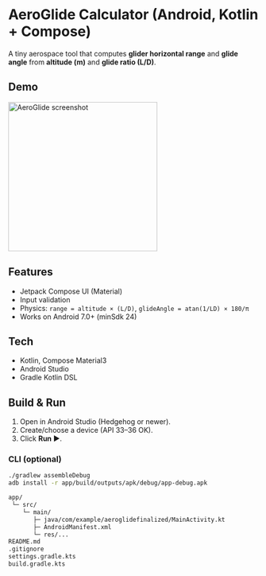 # AeroGlide Calculator (Android, Kotlin + Compose)

A tiny aerospace tool that computes **glider horizontal range** and **glide angle** from **altitude (m)** and **glide ratio (L/D)**.

## Demo
<img src="docs/Screenshot_20250831_195232.png" width="300" alt="AeroGlide screenshot" />

## Features
- Jetpack Compose UI (Material)
- Input validation
- Physics: `range = altitude × (L/D)`, `glideAngle = atan(1/LD) × 180/π`
- Works on Android 7.0+ (minSdk 24)

## Tech
- Kotlin, Compose Material3
- Android Studio
- Gradle Kotlin DSL

## Build & Run
1. Open in Android Studio (Hedgehog or newer).
2. Create/choose a device (API 33–36 OK).
3. Click **Run ▶**.

### CLI (optional)
```bash
./gradlew assembleDebug
adb install -r app/build/outputs/apk/debug/app-debug.apk

app/
 └─ src/
    └─ main/
       ├─ java/com/example/aeroglidefinalized/MainActivity.kt
       ├─ AndroidManifest.xml
       └─ res/...
README.md
.gitignore
settings.gradle.kts
build.gradle.kts
